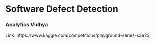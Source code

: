 <h1> Software Defect Detection </h1>
<h3>Analytics Vidhya</h3>
Link: https://www.kaggle.com/competitions/playground-series-s3e23
